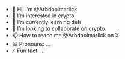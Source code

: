 - 👋 Hi, I’m @Arbdoolmarlick
- 👀 I’m interested in crypto
- 🌱 I’m currently learning defi
- 💞️ I’m looking to collaborate on crypto
- 📫 How to reach me @Arbdoolmarlick on X
- 😄 Pronouns: ...
- ⚡ Fun fact: ...

<!---
Arbdoolmarlick/Arbdoolmarlick is a ✨ special ✨ repository because its `README.md` (this file) appears on your GitHub profile.
You can click the Preview link to take a look at your changes.
--->
